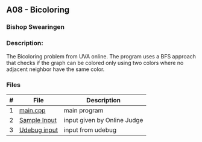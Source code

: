 ## A08 - Bicoloring
### Bishop Swearingen
### Description: 

The Bicoloring problem from UVA online. The program uses a BFS approach that checks if the graph can be colored only using two colors where no adjacent neighbor have the same color.

### Files

|   #   | File             | Description                                        |
| :---: | ---------------- | -------------------------------------------------- |
|   1   | [main.cpp](https://github.com/BishopSwearingen/4883-Prog-Tech/blob/main/Assignments/A08/main.cpp)         | main program     |
|   2   | [Sample Input](https://github.com/BishopSwearingen/4883-Prog-Tech/blob/main/Assignments/A08/input1) | input given by Online Judge         |
|   3   | [Udebug input](https://github.com/BishopSwearingen/4883-Prog-Tech/blob/main/Assignments/A08/input1) | input from udebug |



